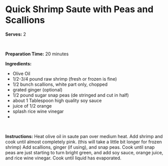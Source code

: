 Quick Shrimp Saute with Peas and Scallions
==========================================

**Serves:** 2

 

**Preparation Time:** 20 minutes

**Ingredients:**

-   Olive Oil
-   1/2-3/4 pound raw shrimp (fresh or frozen is fine)
-   1/2 bunch scallions, white part only, chopped
-   grated ginger (optional)
-   1/2 pound sugar snap peas (de stringed and cut in half)
-   about 1 Tablespoon high quality soy sauce
-   juice of 1/2 orange
-   splash rice wine vinegar
-   

 

**Instructions:** Heat olive oil in saute pan over medium heat. Add shrimp and cook until almost completely pink. (this will take a little bit longer for frozen shrimp) Add scallions, ginger (if using), and snap peas. Cook until snap peas are just starting to turn bright green, and add soy sauce, orange juice, and rice wine vinegar. Cook until liquid has evaporated.
